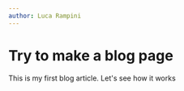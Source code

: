 ```yaml
---
author: Luca Rampini
---
```

# Try to make a blog page

This is my first blog article. Let's see how it works